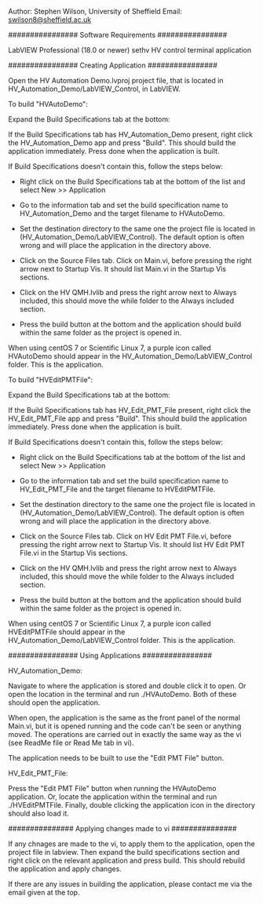 Author: Stephen Wilson, University of Sheffield
Email: swilson8@sheffield.ac.uk

################
Software Requirements
################

LabVIEW Professional (18.0 or newer)
sethv HV control terminal application

################
Creating Application
################

Open the HV Automation Demo.lvproj project file, that is located in HV_Automation_Demo/LabVIEW_Control, in LabVIEW.

To build "HVAutoDemo":

Expand the Build Specifications tab at the bottom:

If the Build Specifications tab has HV_Automation_Demo present, right click the HV_Automation_Demo app and press "Build". This should build the application immediately. Press done when the application is built.

If Build Specifications doesn't contain this, follow the steps below:

- Right click on the Build Specifications tab at the bottom of the list and select New >> Application

- Go to the information tab and set the build specification name to HV_Automation_Demo and the target filename to HVAutoDemo.
- Set the destination directory to the same one the project file is located in (HV_Automation_Demo/LabVIEW_Control). The default option is often wrong and will place the application in the directory above.

- Click on the Source Files tab. Click on Main.vi, before pressing the right arrow next to Startup Vis. It should list Main.vi in the Startup Vis sections.
- Click on the HV QMH.lvlib and press the right arrow next to Always included, this should move the while folder to the Always included section.

- Press the build button at the bottom and the application should build within the same folder as the project is opened in.

When using centOS 7 or Scientific Linux 7, a purple icon called HVAutoDemo should appear in the HV_Automation_Demo/LabVIEW_Control folder. This is the application.




To build "HVEditPMTFile":

Expand the Build Specifications tab at the bottom:

If the Build Specifications tab has HV_Edit_PMT_File present, right click the HV_Edit_PMT_File app and press "Build". This should build the application immediately. Press done when the application is built.

If Build Specifications doesn't contain this, follow the steps below:

- Right click on the Build Specifications tab at the bottom of the list and select New >> Application

- Go to the information tab and set the build specification name to HV_Edit_PMT_File and the target filename to HVEditPMTFile.
- Set the destination directory to the same one the project file is located in (HV_Automation_Demo/LabVIEW_Control). The default option is often wrong and will place the application in the directory above.

- Click on the Source Files tab. Click on HV Edit PMT File.vi, before pressing the right arrow next to Startup Vis. It should list HV Edit PMT File.vi in the Startup Vis sections.
- Click on the HV QMH.lvlib and press the right arrow next to Always included, this should move the while folder to the Always included section.

- Press the build button at the bottom and the application should build within the same folder as the project is opened in.

When using centOS 7 or Scientific Linux 7, a purple icon called HVEditPMTFile should appear in the HV_Automation_Demo/LabVIEW_Control folder. This is the application.

################
Using Applications
################

HV_Automation_Demo:

Navigate to where the application is stored and double click it to open. Or open the location in the terminal and run ./HVAutoDemo. Both of these should open the application.

When open, the application is the same as the front panel of the normal Main.vi, but it is opened running and the code can't be seen or anything moved. The operations are carried out in exactly the same way as the vi (see ReadMe file or Read Me tab in vi).

The application needs to be built to use the "Edit PMT File" button.

HV_Edit_PMT_File:

Press the "Edit PMT File" button when running the HVAutoDemo application. Or, locate the application within the terminal and run ./HVEditPMTFile. Finally, double clicking the application icon in the directory should also load it.

###############
Applying changes made to vi
###############

If any chnages are made to the vi, to apply them to the application, open the project file in labview. Then expand the build specifications section and right click on the relevant application and press build. This should rebuild the application and apply changes.

If there are any issues in building the application, please contact me via the email given at the top.

